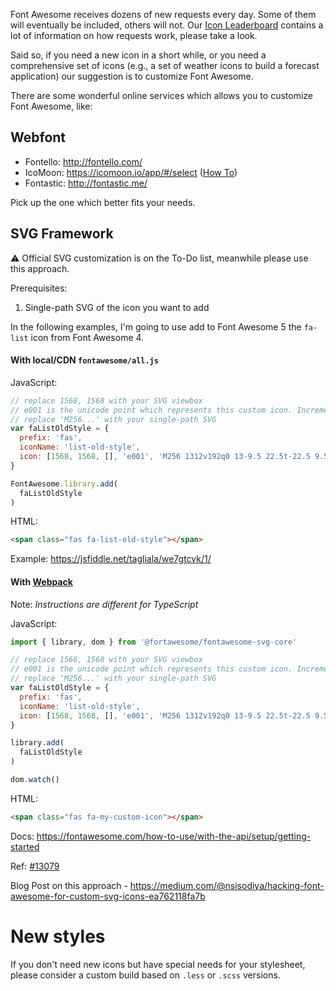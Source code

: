 Font Awesome receives dozens of new requests every day. Some of them will eventually be included, others will not. Our [Icon Leaderboard](https://fontawesome.com/community/leaderboard/new#faqs) contains a lot of information on how requests work, please take a look.

Said so, if you need a new icon in a short while, or you need a comprehensive set of icons (e.g., a set of weather icons to build a forecast application) our suggestion is to customize Font Awesome.

There are some wonderful online services which allows you to customize Font Awesome, like:

## Webfont
 
- Fontello: http://fontello.com/
- IcoMoon: https://icomoon.io/app/#/select ([How To](https://dyscribe.com/en/webdesign/create-your-own-custom-iconfont.html))
- Fontastic: http://fontastic.me/

Pick up the one which better fits your needs.

## SVG Framework

⚠️ Official SVG customization is on the To-Do list, meanwhile please use this approach.

Prerequisites:
1. Single-path SVG of the icon you want to add

In the following examples, I'm going to use add to Font Awesome 5 the `fa-list` icon from Font Awesome 4.

#### With local/CDN `fontawesome/all.js`

JavaScript:
```js
// replace 1568, 1568 with your SVG viewbox
// e001 is the unicode point which represents this custom icon. Increment this value for other icons
// replace 'M256...' with your single-path SVG
var faListOldStyle = {
  prefix: 'fas',
  iconName: 'list-old-style',
  icon: [1568, 1568, [], 'e001', 'M256 1312v192q0 13-9.5 22.5t-22.5 9.5h-192q-13 0-22.5-9.5t-9.5-22.5v-192q0-13 9.5-22.5t22.5-9.5h192q13 0 22.5 9.5t9.5 22.5zm0-384v192q0 13-9.5 22.5t-22.5 9.5h-192q-13 0-22.5-9.5t-9.5-22.5v-192q0-13 9.5-22.5t22.5-9.5h192q13 0 22.5 9.5t9.5 22.5zm0-384v192q0 13-9.5 22.5t-22.5 9.5h-192q-13 0-22.5-9.5t-9.5-22.5v-192q0-13 9.5-22.5t22.5-9.5h192q13 0 22.5 9.5t9.5 22.5zm1536 768v192q0 13-9.5 22.5t-22.5 9.5h-1344q-13 0-22.5-9.5t-9.5-22.5v-192q0-13 9.5-22.5t22.5-9.5h1344q13 0 22.5 9.5t9.5 22.5zm-1536-1152v192q0 13-9.5 22.5t-22.5 9.5h-192q-13 0-22.5-9.5t-9.5-22.5v-192q0-13 9.5-22.5t22.5-9.5h192q13 0 22.5 9.5t9.5 22.5zm1536 768v192q0 13-9.5 22.5t-22.5 9.5h-1344q-13 0-22.5-9.5t-9.5-22.5v-192q0-13 9.5-22.5t22.5-9.5h1344q13 0 22.5 9.5t9.5 22.5zm0-384v192q0 13-9.5 22.5t-22.5 9.5h-1344q-13 0-22.5-9.5t-9.5-22.5v-192q0-13 9.5-22.5t22.5-9.5h1344q13 0 22.5 9.5t9.5 22.5zm0-384v192q0 13-9.5 22.5t-22.5 9.5h-1344q-13 0-22.5-9.5t-9.5-22.5v-192q0-13 9.5-22.5t22.5-9.5h1344q13 0 22.5 9.5t9.5 22.5z']
}

FontAwesome.library.add(
  faListOldStyle
)
```

HTML:
```html
<span class="fas fa-list-old-style"></span>
```

Example: https://jsfiddle.net/tagliala/we7gtcvk/1/

#### With [Webpack](https://webpack.js.org/)

Note: *Instructions are different for TypeScript*

JavaScript:
```js
import { library, dom } from '@fortawesome/fontawesome-svg-core'

// replace 1568, 1568 with your SVG viewbox
// e001 is the unicode point which represents this custom icon. Increment this value for other icons
// replace 'M256...' with your single-path SVG
var faListOldStyle = {
  prefix: 'fas',
  iconName: 'list-old-style',
  icon: [1568, 1568, [], 'e001', 'M256 1312v192q0 13-9.5 22.5t-22.5 9.5h-192q-13 0-22.5-9.5t-9.5-22.5v-192q0-13 9.5-22.5t22.5-9.5h192q13 0 22.5 9.5t9.5 22.5zm0-384v192q0 13-9.5 22.5t-22.5 9.5h-192q-13 0-22.5-9.5t-9.5-22.5v-192q0-13 9.5-22.5t22.5-9.5h192q13 0 22.5 9.5t9.5 22.5zm0-384v192q0 13-9.5 22.5t-22.5 9.5h-192q-13 0-22.5-9.5t-9.5-22.5v-192q0-13 9.5-22.5t22.5-9.5h192q13 0 22.5 9.5t9.5 22.5zm1536 768v192q0 13-9.5 22.5t-22.5 9.5h-1344q-13 0-22.5-9.5t-9.5-22.5v-192q0-13 9.5-22.5t22.5-9.5h1344q13 0 22.5 9.5t9.5 22.5zm-1536-1152v192q0 13-9.5 22.5t-22.5 9.5h-192q-13 0-22.5-9.5t-9.5-22.5v-192q0-13 9.5-22.5t22.5-9.5h192q13 0 22.5 9.5t9.5 22.5zm1536 768v192q0 13-9.5 22.5t-22.5 9.5h-1344q-13 0-22.5-9.5t-9.5-22.5v-192q0-13 9.5-22.5t22.5-9.5h1344q13 0 22.5 9.5t9.5 22.5zm0-384v192q0 13-9.5 22.5t-22.5 9.5h-1344q-13 0-22.5-9.5t-9.5-22.5v-192q0-13 9.5-22.5t22.5-9.5h1344q13 0 22.5 9.5t9.5 22.5zm0-384v192q0 13-9.5 22.5t-22.5 9.5h-1344q-13 0-22.5-9.5t-9.5-22.5v-192q0-13 9.5-22.5t22.5-9.5h1344q13 0 22.5 9.5t9.5 22.5z']
}

library.add(
  faListOldStyle
)

dom.watch()
```

HTML:
```html
<span class="fas fa-my-custom-icon"></span>
```

Docs: https://fontawesome.com/how-to-use/with-the-api/setup/getting-started

Ref: [#13079](https://github.com/FortAwesome/Font-Awesome/issues/13079)

Blog Post on this approach - https://medium.com/@nsisodiya/hacking-font-awesome-for-custom-svg-icons-ea762118fa7b

# New styles

If you don't need new icons but have special needs for your stylesheet, please consider a custom build based on `.less` or `.scss` versions.